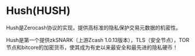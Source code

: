 # Hush(HUSH)

Hush是Zerocash协议的实现，提供高标准的隐私保护交易元数据的机密性。

Hush是第一个提供zkSNARK（上游Zcash 1.0.13版本），TLS（安全节点），TOR节点和bitcore的加密货币，使其成为有史以来最安全和最先进的隐私硬币！
